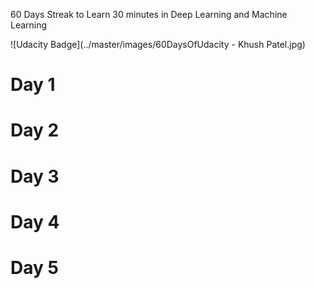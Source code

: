 60 Days Streak to Learn 30 minutes in Deep Learning and Machine Learning

![Udacity Badge](../master/images/60DaysOfUdacity - Khush Patel.jpg)

# Day 1
# Day 2
# Day 3
# Day 4
# Day 5


